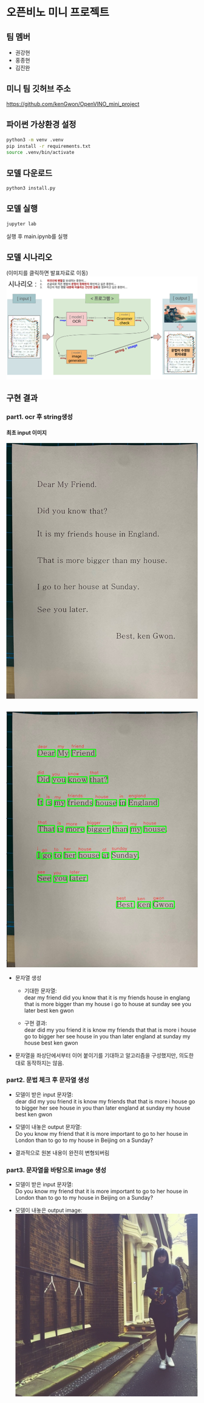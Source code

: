# 오픈비노 미니 프로젝트

## 팀 멤버
- 권강현
- 홍종현
- 김진완

## 미니 팀 깃허브 주소
https://github.com/kenGwon/OpenVINO_mini_project 

## 파이썬 가상환경 설정
```sh
python3 -m venv .venv
pip install -r requirements.txt
source .venv/bin/activate
```

## 모델 다운로드
```sh
python3 install.py
```

## 모델 실행
```sh
jupyter lab
```
실행 후  main.ipynb를 실행


## 모델 시나리오
(이미지를 클릭하면 발표자료로 이동)
[![senario](./README_img/senario.png)](https://docs.google.com/presentation/d/1WPAQpurEqZyCNxfr_fwnjwBaS-ryJNfAreqaZztmv0w/edit?usp=sharing)<br>

## 구현 결과

### part1. ocr 후 string생성

#### 최초 input 이미지
![initial_input](./README_img/initial_input.jpg)<br>
<br>

![ocr_img](./README_img/ocr_img.png)<br>
- 문자열 생성
  - 기대한 문자열: <br> dear my friend did you know that it is my friends house in englang that is more bigger than my house i go to house at sunday see you later best ken gwon

  - 구현 결과: <br> dear did my you friend it is know my friends that that is more i house go to bigger her see house in you than later england at sunday my house best ken gwon

- 문자열을 좌상단에서부터 이어 붙이기를 기대하고 알고리즘을 구성했지만, 의도한 대로 동작하지는 않음.

### part2. 문법 체크 후 문자열 생성
- 모델이 받은 input 문자열: <br> dear did my you friend it is know my friends that that is more i house go to bigger her see house in you than later england at sunday my house best ken gwon

- 모델이 내놓은 output 문자열: <br> Do you know my friend that it is more important to go to her house in London than to go to my house in Beijing on a Sunday? 

- 결과적으로 원본 내용이 완전히 변형되버림

### part3. 문자열을 바탕으로 image 생성
- 모델이 받은 input 문자열: <br> Do you know my friend that it is more important to go to her house in London than to go to my house in Beijing on a Sunday? 

- 모델이 내놓은 output image:
![final_output](./README_img/final_output.png)<br>

